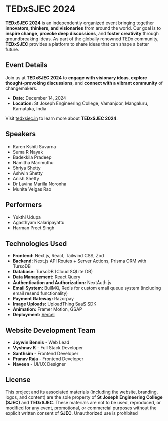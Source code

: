 # TEDxSJEC 2024

**TEDxSJEC 2024** is an independently organized event bringing together **innovators, thinkers, and visionaries** from around the world. Our goal is to **inspire change**, **provoke deep discussions**, and **foster creativity** through groundbreaking ideas. As part of the globally renowned TEDx community, **TEDxSJEC** provides a platform to share ideas that can shape a better future.

## Event Details

Join us at **TEDxSJEC 2024** to **engage with visionary ideas**, **explore thought-provoking discussions**, and **connect with a vibrant community** of changemakers.

- **Date:** December 14, 2024
- **Location:** St Joseph Engineering College, Vamanjoor, Mangaluru, Karnataka, India

Visit [tedxsjec.in](http://tedxsjec.in) to learn more about **TEDxSJEC 2024**.

## Speakers

- Karen Kshiti Suvarna
- Suma R Nayak
- Badekkila Pradeep
- Namitha Marimuthu
- Shriya Shetty
- Ashwin Shetty
- Anish Shetty
- Dr Lavina Marilla Noronha
- Munita Veigas Rao

## Performers

- Yukthi Udupa
- Agasthyam Kalaripayattu
- Harman Preet Singh

## Technologies Used

- **Frontend:** Next.js, React, Tailwind CSS, Zod
- **Backend:** Next.js API Routes + Server Actions, Prisma ORM with TursoDB
- **Database:** TursoDB (Cloud SQLite DB)
- **Data Management:** React Query
- **Authentication and Authorization:** NextAuth.js
- **Email System:** BullMQ, Redis for custom email queue system (including email resend functionality)
- **Payment Gateway:** Razorpay
- **Image Uploads:** UploadThing SaaS SDK
- **Animation:** Framer Motion, GSAP
- **Deployment:** [Vercel](https://vercel.app/)

## Website Development Team

- **Joywin Bennis** - Web Lead
- **Vyshnav K** - Full Stack Developer
- **Santhsim** - Frontend Developer
- **Pranav Raja** - Frontend Developer
- **Naveen** - UI/UX Designer

## License

This project and its associated materials (including the website, branding, logos, and content) are the sole property of **St Joseph Engineering College (SJEC)** and **TEDxSJEC**. These materials are not to be used, reproduced, or modified for any event, promotional, or commercial purposes without the explicit written consent of **SJEC**. Unauthorized use is prohibited


